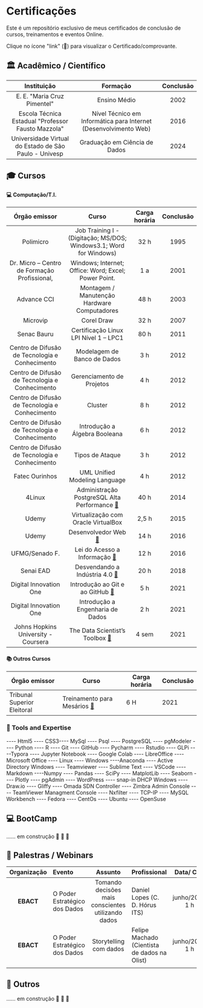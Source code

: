 



# Certificações

Este é um repositório exclusivo de meus certificados de conclusão de cursos, treinamentos e eventos Online.

Clique no ícone "link" (:link:) para visualizar o Certificado/comprovante.



## 🏛 Acadêmico / Científico



|                      Instituição                      |                           Formação                           | Conclusão |
| :---------------------------------------------------: | :----------------------------------------------------------: | :-------: |
|              E. E. "Maria Cruz Pimentel"              |                         Ensino Médio                         |   2002    |
|  Escola Técnica Estadual "Professor Fausto Mazzola"   | Nível Técnico em Informática para Internet (Desenvolvimento Web) |   2016    |
| Universidade Virtual do Estado de São Paulo - Univesp |                Graduação em Ciência de Dados                 |   2024    |





## 🎓 Cursos



#### :computer: Computação/T.I.

|                 Órgão emissor                  |                            Curso                             | Carga horária | Conclusão |
| :--------------------------------------------: | :----------------------------------------------------------: | :-----------: | :-------: |
|                   Polimicro                    | Job Training I - (Digitação; MS/DOS; Windows3.1; Word for Windows) |     32 h      |   1995    |
|  Dr. Micro – Centro de Formação Profissional,  |     Windows; Internet; Office: Word; Excel; Power Point.     |      1 a      |   2001    |
|                  Advance CCI                   |         Montagem / Manutenção Hardware Computadores          |     48 h      |   2003    |
|                    Microvip                    |                          Corel Draw                          |     32 h      |   2007    |
|                  Senac Bauru                   |            Certificação Linux LPI Nível 1 – LPC1             |     80 h      |   2011    |
| Centro de Difusão de Tecnologia e Conhecimento |                 Modelagem de Banco de Dados                  |      3 h      |   2012    |
| Centro de Difusão de Tecnologia e Conhecimento |                  Gerenciamento de Projetos                   |      4 h      |   2012    |
| Centro de Difusão de Tecnologia e Conhecimento |                           Cluster                            |      8 h      |   2012    |
| Centro de Difusão de Tecnologia e Conhecimento |                Introdução a Álgebra Booleana                 |      6 h      |   2012    |
| Centro de Difusão de Tecnologia e Conhecimento |                       Tipos de Ataque                        |      3 h      |   2012    |
|                 Fatec Ourinhos                 |                UML Unified Modeling Language                 |      4 h      |   2012    |
|                     4Linux                     | Administração PostgreSQL Alta Performance [:link:](https://github.com/viniciuskurt/Certificados/blob/master/Certificado%204Linux%20-%20Administracao%20PostgreSQL%20com%20Alta%20Performance.pdf) |     40 h      |   2014    |
|                     Udemy                      |             Virtualização com Oracle VirtualBox              |     2,5 h     |   2015    |
|                     Udemy                      | Desenvolvedor Web [:link:](https://github.com/viniciuskurt/Certificados/blob/master/Certificado%20Udemy%20-%20Desenvolvedor%20Web.pdf) |     14 h      |   2016    |
|                 UFMG/Senado F.                 | Lei do Acesso a Informação  ​[:link:](https://github.com/viniciuskurt/Certificados/blob/master/Certificado%20UFMG%20e%20Senado%20Federal%20-%20Lei%20do%20Acesso%20a%20Informacao.pdf) |     12 h      |   2016    |
|                   Senai EAD                    | Desvendando a Indústria 4.0 [:link:](https://github.com/viniciuskurt/Certificados/blob/master/Certificado%20Sesi%20-%20Industria%204p0.pdf) |     20 h      |   2018    |
|             Digital Innovation One             | Introdução ao Git e ao GitHub  [:link:](https://github.com/viniciuskurt/Certificados/blob/master/Certificado%20Digital%20Innovation%20-%20Introducao%20ao%20Git%20e%20GitHub.pdf) |      5 h      |   2021    |
|             Digital Innovation One             |               Introdução a Engenharia de Dados               |      2 h      |   2021    |
|      Johns Hopkins University - Coursera       | The Data Scientist’s Toolbox ​[:link:](​https://github.com/viniciuskurt/Certificados/blob/master/Certificado%20Johns%20Hopkins%20-%20Ferramentas%20do%20Cientista%20de%20Dados.pdf) |     4 sem     |   2021    |





#### :books: Outros Cursos

| Órgão emissor               | Curso                                                        | Carga horária | Conclusão |
| --------------------------- | ------------------------------------------------------------ | ------------- | --------- |
| Tribunal Superior Eleitoral | Treinamento para Mesários ​[:link:](https://github.com/viniciuskurt/Certificados/blob/master/Certificado%20TSE%20-%20Treinamento%20Mesarios%202020.pdf) | 6 H           | 2021      |



### :pencil: Tools and Expertise



---- Html5 ---- CSS3---- MySql ---- Psql ---- PostgreSQL ---- pgModeler ---- Python ---- R ---- Git ---- GitHub ---- Pycharm ---- Rstudio ---- GLPi ----Typora ---- Jupyter Notebook ---- Google Colab ---- LibreOffice ---- Microsoft Office ---- Linux ---- Windows ----Anaconda ---- Active Directory Windows ---- Teamviewer ---- Sublime Text ---- VSCode ---- Markdown ----Numpy ---- Pandas ---- SciPy ---- MatplotLib ---- Seaborn ---- Plotly ---- pgAdmin ---- WordPress  ---- snap-in DHCP Windows ---- Draw.io ---- Gliffy ---- Omada SDN Controller ---- Zimbra Admin Console ---- TeamViewer Managment Console ---- Nxfilter ---- TCP-IP  ---- MySQL Workbench ---- Fedora ---- CentOs ---- Ubuntu ---- OpenSuse



## :computer: BootCamp



...... em construção :hammer: :construction_worker: :construction:



## 💬 Palestras / Webinars



| Organização | Evento                        |                      Assunto                       | Profissional                                 |   Data/ C.H.   |
| :---------: | :---------------------------- | :------------------------------------------------: | -------------------------------------------- | :------------: |
|  **EBACT**  | O Poder Estratégico dos Dados | Tomando decisões mais conscientes utilizando dados | Daniel Lopes (C. D. Hórus ITS)               | junho/2021 1 h |
|  **EBACT**  | O Poder Estratégico dos Dados |               Storytelling com dados               | Felipe Machado (Cientista de dados na Olist) | junho/2021 1 h |
|             |                               |                                                    |                                              |                |





## 🎲 Outros

...... em construção :hammer: :construction_worker: :construction:
